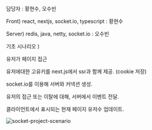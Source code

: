 담당자 : 황현수, 오수빈

 

Front) react, nextjs, socket.io, typescript : 황현수

Server) redis, java, netty, socket.io : 오수빈

 

기초 시나리오 )

유저가 페이지 접근

유저에대한 고유키를 next.js에서 ssr과 함께 제공. (cookie 저장)

socket.io를 이용해 서버와 커넥션 생성.

유저의 접근 또는 이탈에 대해, 서버에서 이벤트 전달.

클라이언트에서 표시되는 현재 페이지 유저수 업데이트.

![socket-project-scenario](https://github.com/ohsoou/socket-spring-project/assets/64073715/5352aad9-4f9b-4a25-85e8-5a292e28a951)
 


